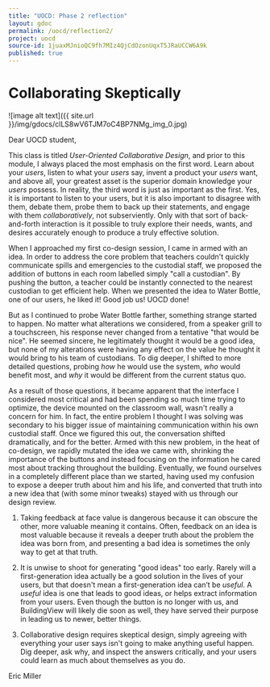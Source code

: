 ```yaml
---
title: "UOCD: Phase 2 reflection"
layout: gdoc
permalink: /uocd/reflection2/
project: uocd
source-id: 1juaxMJnioQC9fh7MIz4QjCdOzonUqxT5JRaUCCW6A9k
published: true
---
```

# Collaborating Skeptically

![image alt text]({{ site.url }}/img/gdocs/clLS8wV6TJM7oC4BP7NMg_img_0.jpg)

Dear UOCD student,

This class is titled *User-Oriented Collaborative Design*, and prior to this module, I always placed the most emphasis on the first word. Learn about your *users*, listen to what your *users* say, invent a product your *users* want, and above all, your greatest asset is the superior domain knowledge your *users* possess. In reality, the third word is just as important as the first. Yes, it is important to listen to your users, but it is also important to disagree with them, debate them, probe them to back up their statements, and engage with them *collaboratively*, not subserviently. Only with that sort of back-and-forth interaction is it possible to truly explore their needs, wants, and desires accurately enough to produce a truly effective solution.

When I approached my first co-design session, I came in armed with an idea. In order to address the core problem that teachers couldn't quickly communicate spills and emergencies to the custodial staff, we proposed the addition of buttons in each room labelled simply "call a custodian". By pushing the button, a teacher could be instantly connected to the nearest custodian to get efficient help. When we presented the idea to Water Bottle, one of our users, he liked it! Good job us! UOCD done! </sarcasm>

But as I continued to probe Water Bottle farther, something strange started to happen. No matter what alterations we considered, from a speaker grill to a touchscreen, his response never changed from a tentative "that would be nice". He seemed sincere, he legitimately thought it would be a good idea, but none of my alterations were having any effect on the value he thought it would bring to his team of custodians. To dig deeper, I shifted to more detailed questions, probing *how* he would use the system, *who* would benefit most, and *why* it would be different from the current status quo. 

As a result of those questions, it became apparent that the interface I considered most critical and had been spending so much time trying to optimize, the device mounted on the classroom wall, wasn't really a concern for him. In fact, the entire problem I thought I was solving was secondary to his bigger issue of maintaining communication within his own custodial staff. Once we figured this out, the conversation shifted dramatically, and for the better. Armed with this new problem, in the heat of co-design, we rapidly mutated the idea we came with, shrinking the importance of the buttons and instead focusing on the information he cared most about tracking throughout the building. Eventually, we found ourselves in a completely different place than we started, having used my confusion to expose a deeper truth about him and his life, and converted that truth into a new idea that (with some minor tweaks) stayed with us through our design review. 

1. Taking feedback at face value is dangerous because it can obscure the other, more valuable meaning it contains. Often, feedback on an idea is most valuable because it reveals a deeper truth about the problem the idea was born from, and presenting a bad idea is sometimes the only way to get at that truth.

2. It is unwise to shoot for generating "good ideas" too early. Rarely will a first-generation idea actually be a good solution in the lives of your users, but that doesn't mean a first-generation idea can’t be *useful*. A *useful* idea is one that leads to good ideas, or helps extract information from your users. Even though the button is no longer with us, and BuildingView will likely die soon as well, they have served their purpose in leading us to newer, better things.

3. Collaborative design requires skeptical design, simply agreeing with everything your user says isn't going to make anything useful happen. Dig deeper, ask why, and inspect the answers critically, and your users could learn as much about themselves as you do.

Eric Miller		

